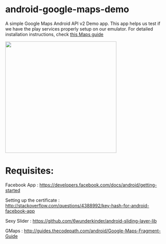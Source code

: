 android-google-maps-demo
========================

A simple Google Maps Android API v2 Demo app. This app helps us test if we have the play services properly setup on our emulator. For detailed installation instructions, check [this Maps guide](https://github.com/thecodepath/android_guides/wiki/Google-Maps-Fragment-Guide)

<img src="http://i.imgur.com/3KFfS9G.png" width="350" />

Requisites:
===========
Facebook App : https://developers.facebook.com/docs/android/getting-started

Setting up the certificate : http://stackoverflow.com/questions/4388992/key-hash-for-android-facebook-app

Sexy Slider : https://github.com/6wunderkinder/android-sliding-layer-lib

GMaps : http://guides.thecodepath.com/android/Google-Maps-Fragment-Guide


